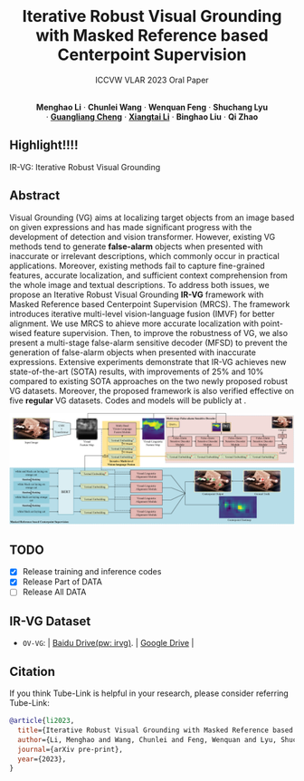 <br />
<p align="center">
  <h1 align="center">Iterative Robust Visual Grounding with Masked Reference based Centerpoint Supervision</h1>
  <p align="center">ICCVW VLAR 2023 Oral Paper
  <p align="center">
    <br />
    <strong>Menghao Li</strong></a>
    ·
    <strong>Chunlei Wang</strong></a>
    ·
    <strong>Wenquan Feng</strong></a>
    ·
    <strong>Shuchang Lyu</strong></a>
    <br />
    ·
    <a href="https://sites.google.com/view/guangliangcheng"><strong>Guangliang Cheng</strong></a>
    ·
    <a href="https://lxtgh.github.io/"><strong>Xiangtai Li</strong></a>
    ·
    <strong>Binghao Liu</strong></a>
    ·
    <strong>Qi Zhao</strong></a>
    <br />
  </p>

## Highlight!!!!

IR-VG: Iterative Robust Visual Grounding

## Abstract

Visual Grounding (VG) aims at localizing target objects from an image based on given expressions and has made significant progress with the development of detection and vision transformer. However, existing VG methods tend to generate **false-alarm** objects when presented with inaccurate or irrelevant descriptions, which commonly occur in practical applications. Moreover, existing methods fail to capture fine-grained features, accurate localization, and sufficient context comprehension from the whole image and textual descriptions. To address both issues, we propose an Iterative Robust Visual Grounding **IR-VG** framework with Masked Reference based Centerpoint Supervision (MRCS). The framework introduces iterative multi-level vision-language fusion (IMVF) for better alignment. We use MRCS to ahieve more accurate localization with point-wised feature supervision. Then, to improve the robustness of VG, we also present a multi-stage false-alarm sensitive decoder (MFSD) to prevent the generation of false-alarm objects when presented with inaccurate expressions. Extensive experiments demonstrate that IR-VG achieves new state-of-the-art (SOTA) results, with improvements of 25\% and 10\% compared to existing SOTA approaches on the two newly proposed robust VG datasets. Moreover, the proposed framework is also verified effective on five **regular** VG datasets. Codes and models will be publicly at .


![teaser](./assets/IR-VG.png)

## TODO
- [x] Release training and inference codes
- [x] Release Part of DATA
- [ ] Release All DATA

## IR-VG Dataset
* `OV-VG`:  | [Baidu Drive(pw: irvg)](). |  [Google Drive]() |

## Citation
If you think Tube-Link is helpful in your research, please consider referring Tube-Link:
```bibtex
@article{li2023,
  title={Iterative Robust Visual Grounding with Masked Reference based Centerpoint Supervision},
  author={Li, Menghao and Wang, Chunlei and Feng, Wenquan and Lyu, Shuchang and Cheng, Guangliang and Li, Xiangtai and Liu, Binghao and Zhao, Qi},
  journal={arXiv pre-print},
  year={2023},
}
```
